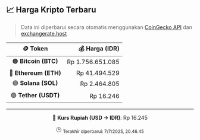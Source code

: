 

<!-- HARGA_KRIPTO -->
## 📈 Harga Kripto Terbaru

> Data ini diperbarui secara otomatis menggunakan [CoinGecko API](https://www.coingecko.com/) dan [exchangerate.host](https://exchangerate.host/)

<div align="center">

| 🪙 Token | 💰 Harga (IDR) |
|:------:|---------------:|
| 🟠 **Bitcoin (BTC)**   | Rp 1.756.651.085 |
| 🔵 **Ethereum (ETH)**  | Rp 41.494.529 |
| 🟣 **Solana (SOL)**    | Rp 2.464.805 |
| 🟢 **Tether (USDT)**   | Rp 16.246 |

---

💱 **Kurs Rupiah (USD → IDR)**: Rp 16.245

🕒 <sub>Terakhir diperbarui: 7/7/2025, 20.46.45</sub>

</div>
<!-- /HARGA_KRIPTO -->